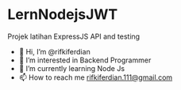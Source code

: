 # LernNodejsJWT
Projek latihan ExpressJS API and testing

- 👋 Hi, I’m @rifkiferdian
- 👀 I’m interested in Backend Programmer
- 🌱 I’m currently learning Node Js
- 📫 How to reach me rifkiferdian.111@gmail.com

<!---
rifkiferdian/rifkiferdian is a ✨ special ✨ repository because its `README.md` (this file) appears on your GitHub profile.
You can click the Preview link to take a look at your changes.
--->